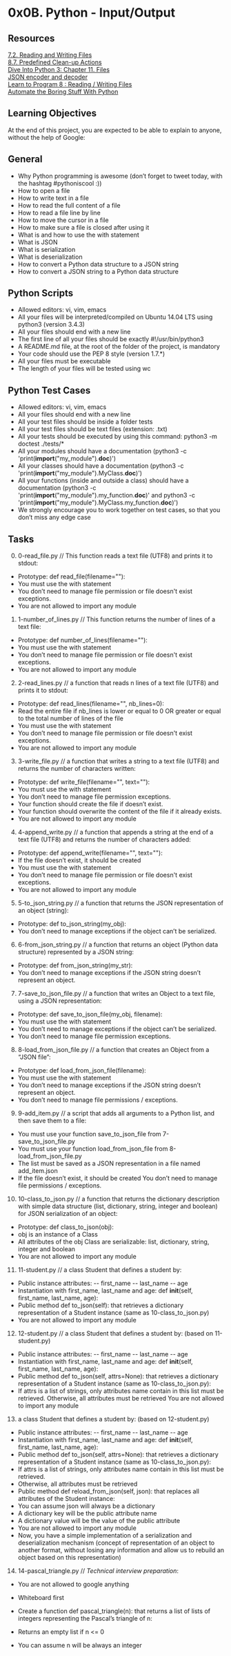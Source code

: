 # 0x0B. Python - Input/Output <br />

## Resources <br />

[7.2. Reading and Writing Files](https://docs.python.org/3.4/tutorial/inputoutput.html#reading-and-writing-files) <br />
[8.7. Predefined Clean-up Actions](https://docs.python.org/3.4/tutorial/errors.html#predefined-clean-up-actions) <br />
[Dive Into Python 3: Chapter 11. Files ](chrome-extension://oemmndcbldboiebfnladdacbdfmadadm/http://histo.ucsf.edu/BMS270/diveintopython3-r802.pdf) <br />
[JSON encoder and decoder](https://docs.python.org/3.4/library/json.html) <br />
[Learn to Program 8 : Reading / Writing Files](https://www.youtube.com/watch?v=EukxMIsNeqU) <br />
[Automate the Boring Stuff With Python](https://automatetheboringstuff.com) <br />

## Learning Objectives <br />

At the end of this project, you are expected to be able to explain to anyone, without the help of Google: <br />

## General <br />
- Why Python programming is awesome (don’t forget to tweet today, with the hashtag #pythoniscool :))
- How to open a file
- How to write text in a file
- How to read the full content of a file
- How to read a file line by line
- How to move the cursor in a file
- How to make sure a file is closed after using it
- What is and how to use the with statement
- What is JSON
- What is serialization
- What is deserialization
- How to convert a Python data structure to a JSON string
- How to convert a JSON string to a Python data structure
## Python Scripts <br />

- Allowed editors: vi, vim, emacs
- All your files will be interpreted/compiled on Ubuntu 14.04 LTS using python3 (version 3.4.3)
- All your files should end with a new line
- The first line of all your files should be exactly #!/usr/bin/python3
- A README.md file, at the root of the folder of the project, is mandatory
- Your code should use the PEP 8 style (version 1.7.*)
- All your files must be executable
- The length of your files will be tested using wc

## Python Test Cases <br />

- Allowed editors: vi, vim, emacs
- All your files should end with a new line
- All your test files should be inside a folder tests
- All your test files should be text files (extension: .txt)
- All your tests should be executed by using this command: python3 -m doctest ./tests/*
- All your modules should have a documentation (python3 -c 'print(__import__("my_module").__doc__)')
- All your classes should have a documentation (python3 -c 'print(__import__("my_module").MyClass.__doc__)')
- All your functions (inside and outside a class) should have a documentation (python3 -c 'print(__import__("my_module").my_function.__doc__)' and python3 -c 'print(__import__("my_module").MyClass.my_function.__doc__)')
- We strongly encourage you to work together on test cases, so that you don’t miss any edge case

## Tasks <br />

0. 0-read_file.py // This function reads a text file (UTF8) and prints it to stdout:

- Prototype: def read_file(filename=""):
- You must use the with statement
- You don’t need to manage file permission or file doesn't exist exceptions.
- You are not allowed to import any module

1. 1-number_of_lines.py // This function returns the number of lines of a text file:

- Prototype: def number_of_lines(filename=""):
- You must use the with statement
- You don’t need to manage file permission or file doesn't exist exceptions.
- You are not allowed to import any module

2. 2-read_lines.py // a function that reads n lines of a text file (UTF8) and prints it to stdout:

- Prototype: def read_lines(filename="", nb_lines=0):
- Read the entire file if nb_lines is lower or equal to 0 OR greater or equal to the total number of lines of the file
- You must use the with statement
- You don’t need to manage file permission or file doesn't exist exceptions.
- You are not allowed to import any module

3. 3-write_file.py // a function that writes a string to a text file (UTF8) and returns the number of characters written:

- Prototype: def write_file(filename="", text=""):
- You must use the with statement
- You don’t need to manage file permission exceptions.
- Your function should create the file if doesn’t exist.
- Your function should overwrite the content of the file if it already exists.
- You are not allowed to import any module

4. 4-append_write.py // a function that appends a string at the end of a text file (UTF8) and returns the number of characters added:

- Prototype: def append_write(filename="", text=""):
- If the file doesn’t exist, it should be created
- You must use the with statement
- You don’t need to manage file permission or file doesn't exist exceptions.
- You are not allowed to import any module

5. 5-to_json_string.py // a function that returns the JSON representation of an object (string):

- Prototype: def to_json_string(my_obj):
- You don’t need to manage exceptions if the object can’t be serialized.

6. 6-from_json_string.py // a function that returns an object (Python data structure) represented by a JSON string:

- Prototype: def from_json_string(my_str):
- You don’t need to manage exceptions if the JSON string doesn’t represent an object.

7. 7-save_to_json_file.py // a function that writes an Object to a text file, using a JSON representation:

- Prototype: def save_to_json_file(my_obj, filename):
- You must use the with statement
- You don’t need to manage exceptions if the object can’t be serialized.
- You don’t need to manage file permission exceptions.

8. 8-load_from_json_file.py // a function that creates an Object from a “JSON file”:

- Prototype: def load_from_json_file(filename):
- You must use the with statement
- You don’t need to manage exceptions if the JSON string doesn’t represent an object.
- You don’t need to manage file permissions / exceptions.

9. 9-add_item.py // a script that adds all arguments to a Python list, and then save them to a file:

- You must use your function save_to_json_file from 7-save_to_json_file.py
- You must use your function load_from_json_file from 8-load_from_json_file.py
- The list must be saved as a JSON representation in a file named add_item.json
- If the file doesn’t exist, it should be created
You don’t need to manage file permissions / exceptions.

10. 10-class_to_json.py //  a function that returns the dictionary description with simple data structure (list, dictionary, string, integer and boolean) for JSON serialization of an object:

- Prototype: def class_to_json(obj):
- obj is an instance of a Class
- All attributes of the obj Class are serializable: list, dictionary, string, integer and boolean
- You are not allowed to import any module

11. 11-student.py // a class Student that defines a student by:

- Public instance attributes:
-- first_name
-- last_name
-- age
- Instantiation with first_name, last_name and age: def __init__(self, first_name, last_name, age):
- Public method def to_json(self): that retrieves a dictionary representation of a Student instance (same as 10-class_to_json.py)
- You are not allowed to import any module

12. 12-student.py //  a class Student that defines a student by: (based on 11-student.py)

- Public instance attributes:
-- first_name
-- last_name
-- age
- Instantiation with first_name, last_name and age: def __init__(self, first_name, last_name, age):
- Public method def to_json(self, attrs=None): that retrieves a dictionary representation of a Student instance (same as 10-class_to_json.py):
- If attrs is a list of strings, only attributes name contain in this list must be retrieved.
Otherwise, all attributes must be retrieved
You are not allowed to import any module

13. a class Student that defines a student by: (based on 12-student.py)

- Public instance attributes:
-- first_name
-- last_name
-- age
- Instantiation with first_name, last_name and age: def __init__(self, first_name, last_name, age):
- Public method def to_json(self, attrs=None): that retrieves a dictionary representation of a Student instance (same as 10-class_to_json.py):
- If attrs is a list of strings, only attributes name contain in this list must be retrieved.
- Otherwise, all attributes must be retrieved
- Public method def reload_from_json(self, json): that replaces all attributes of the Student instance:
- You can assume json will always be a dictionary
- A dictionary key will be the public attribute name
- A dictionary value will be the value of the public attribute
- You are not allowed to import any module
- Now, you have a simple implementation of a serialization and deserialization mechanism (concept of representation of an object to another format, without losing any information and allow us to rebuild an object based on this representation)

14. 14-pascal_triangle.py // *Technical interview preparation*:

- You are not allowed to google anything
- Whiteboard first
- Create a function def pascal_triangle(n): that returns a list of lists of integers representing the Pascal’s triangle of n:

- Returns an empty list if n <= 0
- You can assume n will be always an integer